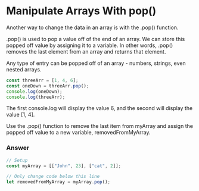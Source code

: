 # Manipulate Arrays With pop()

Another way to change the data in an array is with the .pop() function.

.pop() is used to pop a value off of the end of an array. We can store this popped off value by assigning it to a variable. In other words, .pop() removes the last element from an array and returns that element.

Any type of entry can be popped off of an array - numbers, strings, even nested arrays.

```js
const threeArr = [1, 4, 6];
const oneDown = threeArr.pop();
console.log(oneDown);
console.log(threeArr);
```

The first console.log will display the value 6, and the second will display the value [1, 4].

Use the .pop() function to remove the last item from myArray and assign the popped off value to a new variable, removedFromMyArray.

### Answer

```js
// Setup
const myArray = [["John", 23], ["cat", 2]];

// Only change code below this line
let removedFromMyArray = myArray.pop();
```
